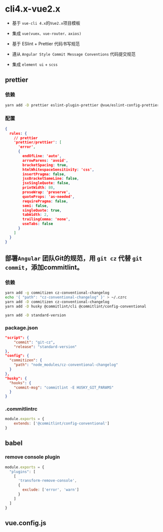 # cli4.x-vue2.x

* 基于 `vue-cli 4.x`的`Vue2.x`项目模板

* 集成 `vue(vuex、vue-router、axios)`

* 基于 ESlint + Prettier 代码书写规范

* 遵从 `Angular Style Commit Message Conventions` 代码提交规范

* 集成 `element ui` + `scss`


## prettier
### 依赖
```bash
yarn add -D prettier eslint-plugin-prettier @vue/eslint-config-prettier
```
### 配置
```json
{
  rules: {
    // prettier
    'prettier/prettier': [
      'error',
      {
        endOfLine: 'auto',
        arrowParens: 'avoid',
        bracketSpacing: true,
        htmlWhitespaceSensitivity: 'css',
        insertPragma: false,
        jsxBracketSameLine: false,
        jsxSingleQuote: false,
        printWidth: 80,
        proseWrap: 'preserve',
        quoteProps: 'as-needed',
        requirePragma: false,
        semi: false,
        singleQuote: true,
        tabWidth: 2,
        trailingComma: 'none',
        useTabs: false
      }
    ]
  }
}
```


## 部署`Angular` 团队Git的规范，用 `git cz` 代替 `git commit`，添加commitlint。
### 依赖
```bash
yarn add -g commitizen cz-conventional-changelog
echo '{ "path": "cz-conventional-changelog" }' > ~/.czrc
yarn add -D commitizen cz-conventional-changelog
yarn add -D husky @commitlint/cli @commitlint/config-conventional

yarn add -D standard-version
```

### package.json
```json
"script": {
    "commit": "git-cz",
    "release": "standard-version"
},
"config": {
  "commitizen": {
    "path": "node_modules/cz-conventional-changelog"
  }
},
"husky": {
  "hooks": {
    "commit-msg": "commitlint -E HUSKY_GIT_PARAMS"
  }
}
```


### .commitlintrc
```js
module.exports = {
    extends: ['@commitlint/config-conventional']
}
```


## babel
### remove console plugin
```js
module.exports = {
  "plugins": [
    [
      'transform-remove-console',
      {
        exclude: ['error', 'warn']
      }
    ]
  ]
}
```


## vue.config.js
 